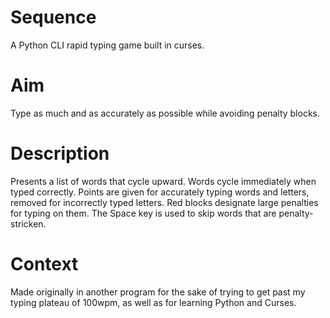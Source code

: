 # Sequence
A Python CLI rapid typing game built in curses.

# Aim
Type as much and as accurately as possible while avoiding penalty blocks. 

# Description
Presents a list of words that cycle upward. Words cycle immediately when typed correctly. Points are given for accurately typing words and letters, removed for incorrectly typed letters. Red blocks designate large penalties for typing on them. The Space key is used to skip words that are penalty-stricken. 

# Context
Made originally in another program for the sake of trying to get past my typing plateau of 100wpm, as well as for learning Python and Curses.

